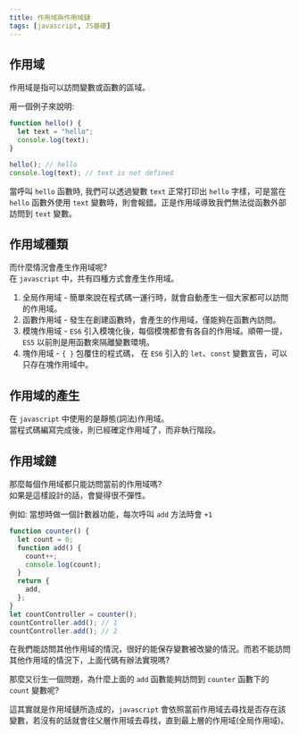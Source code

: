 ```yaml
---
title: 作用域與作用域鏈
tags: [javascript, JS基礎]
---
```


## 作用域

作用域是指可以訪問變數或函數的區域。

用一個例子來說明:

```js
function hello() {
  let text = "hello";
  console.log(text);
}

hello(); // hello
console.log(text); // text is not defined
```

當呼叫 `hello` 函數時, 我們可以透過變數 `text` 正常打印出 `hello` 字樣，可是當在 `hello` 函數外使用 `text` 變數時，則會報錯。正是作用域導致我們無法從函數外部訪問到 `text` 變數。

## 作用域種類

而什麼情況會產生作用域呢?  
在 `javascript` 中，共有四種方式會產生作用域。

1. 全局作用域 - 簡單來說在程式碼一運行時，就會自動產生一個大家都可以訪問的作用域。
2. 函數作用域 - 發生在創建函數時，會產生的作用域，僅能夠在函數內訪問。
3. 模塊作用域 - `ES6` 引入模塊化後，每個模塊都會有各自的作用域。順帶一提，`ES5` 以前則是用函數來隔離變數環境。
4. 塊作用域 - `{ }` 包覆住的程式碼， 在 `ES6` 引入的 `let`、`const` 變數宣告，可以只存在塊作用域中。

## 作用域的產生

在 `javascript` 中使用的是靜態(詞法)作用域。  
當程式碼編寫完成後，則已經確定作用域了，而非執行階段。

## 作用域鏈

那麼每個作用域都只能訪問當前的作用域嗎?  
如果是這樣設計的話，會變得很不彈性。

例如:
當想時做一個計數器功能，每次呼叫 `add` 方法時會 `+1`

```js
function counter() {
  let count = 0;
  function add() {
    count++;
    console.log(count);
  }
  return {
    add,
  };
}
let countController = counter();
countController.add(); // 1
countController.add(); // 2
```

在我們能訪問其他作用域的情況，很好的能保存變數被改變的情況。而若不能訪問其他作用域的情況下，上面代碼有辦法實現嗎?

那麼又衍生一個問題，為什麼上面的 `add` 函數能夠訪問到 `counter` 函數下的 `count` 變數呢?

這其實就是作用域鏈所造成的，`javascript` 會依照當前作用域去尋找是否存在該變數，若沒有的話就會往父層作用域去尋找，直到最上層的作用域(全局作用域)。
